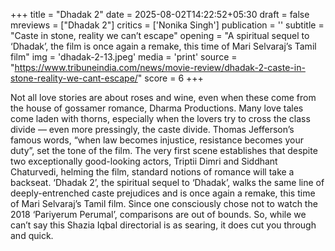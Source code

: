 +++
title = "Dhadak 2"
date = 2025-08-02T14:22:52+05:30
draft = false
mreviews = ["Dhadak 2"]
critics = ['Nonika Singh']
publication = ''
subtitle = "Caste in stone, reality we can’t escape"
opening = "A spiritual sequel to ‘Dhadak’, the film is once again a remake, this time of Mari Selvaraj’s Tamil film"
img = 'dhadak-2-13.jpeg'
media = 'print'
source = "https://www.tribuneindia.com/news/movie-review/dhadak-2-caste-in-stone-reality-we-cant-escape/"
score = 6
+++

Not all love stories are about roses and wine, even when these come from the house of gossamer romance, Dharma Productions. Many love tales come laden with thorns, especially when the lovers try to cross the class divide — even more pressingly, the caste divide. Thomas Jefferson’s famous words, “when law becomes injustice, resistance becomes your duty”, set the tone of the film. The very first scene establishes that despite two exceptionally good-looking actors, Triptii Dimri and Siddhant Chaturvedi, helming the film, standard notions of romance will take a backseat. ‘Dhadak 2’, the spiritual sequel to ‘Dhadak’, walks the same line of deeply-entrenched caste prejudices and is once again a remake, this time of Mari Selvaraj’s Tamil film. Since one consciously chose not to watch the 2018 ‘Pariyerum Perumal’, comparisons are out of bounds. So, while we can’t say this Shazia Iqbal directorial is as searing, it does cut you through and quick.
